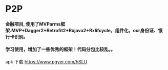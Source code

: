 # P2P
#### 金融项目, 使用了MVParms框架.MVP+Dagger2+Retrofit2+Rxjava2+Rxlifcycle，组件化，ocr身份证、银行卡识别。


#### 学习使用，增加了一些优秀的框架！代码分包比较乱。。

apk 下载
https://www.pgyer.com/hSLU


